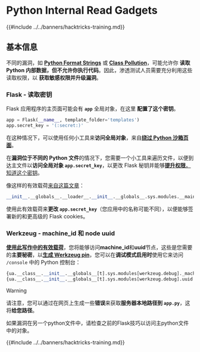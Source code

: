 # Python Internal Read Gadgets

{{#include ../../banners/hacktricks-training.md}}

## 基本信息

不同的漏洞，如 [**Python Format Strings**](bypass-python-sandboxes/#python-format-string) 或 [**Class Pollution**](class-pollution-pythons-prototype-pollution.md)，可能允许你 **读取 Python 内部数据，但不允许你执行代码**。因此，渗透测试人员需要充分利用这些读取权限，以 **获取敏感权限并升级漏洞**。

### Flask - 读取密钥

Flask 应用程序的主页面可能会有 **`app`** 全局对象，在这里 **配置了这个密钥**。
```python
app = Flask(__name__, template_folder='templates')
app.secret_key = '(:secret:)'
```
在这种情况下，可以使用任何小工具来**访问全局对象**，来自[**绕过 Python 沙箱页面**](bypass-python-sandboxes/)。

在**漏洞位于不同的 Python 文件**的情况下，您需要一个小工具来遍历文件，以便到达主文件以**访问全局对象 `app.secret_key`**，以更改 Flask 秘钥并能够[**提升权限**，知道这个密钥](../../network-services-pentesting/pentesting-web/flask.md#flask-unsign)。

像这样的有效载荷[来自这篇文章](https://ctftime.org/writeup/36082)：
```python
__init__.__globals__.__loader__.__init__.__globals__.sys.modules.__main__.app.secret_key
```
使用此有效载荷来**更改 `app.secret_key`**（您应用中的名称可能不同），以便能够签署新的和更高级的 Flask cookies。

### Werkzeug - machine_id 和 node uuid

[**使用此写作中的有效载荷**](https://vozec.fr/writeups/tweedle-dum-dee/)，您将能够访问**machine_id**和**uuid**节点，这些是您需要的**主要秘密**，以[**生成 Werkzeug pin**](../../network-services-pentesting/pentesting-web/werkzeug.md)，您可以在**调试模式启用时**使用它来访问 `/console` 中的 Python 控制台：
```python
{ua.__class__.__init__.__globals__[t].sys.modules[werkzeug.debug]._machine_id}
{ua.__class__.__init__.__globals__[t].sys.modules[werkzeug.debug].uuid._node}
```
> [!WARNING]
> 请注意，您可以通过在网页上生成一些**错误**来获取**服务器本地路径到 `app.py`**，这将**给您路径**。

如果漏洞在另一个python文件中，请检查之前的Flask技巧以访问主python文件中的对象。

{{#include ../../banners/hacktricks-training.md}}
